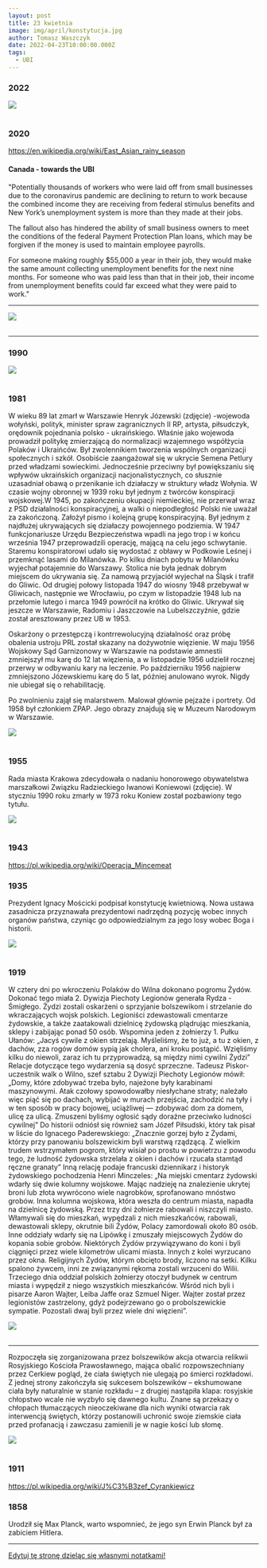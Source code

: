 ```yaml
---
layout: post
title: 23 kwietnia
image: img/april/konstytucja.jpg
author: Tomasz Waszczyk
date: 2022-04-23T10:00:00.000Z
tags:
  - UBI
---
```


### 2022

<img src="./img/april/jimcrammer.jpeg"><br><br>

### 2020

https://en.wikipedia.org/wiki/East_Asian_rainy_season

<!--
1. With an average revenue from 2019-2021 of $0.183 TH/day. Using this average, current USD/EUR rates and BTC current pricing, this represents a hair over $400k over 3 years.
-->

#### Canada - towards the UBI

"Potentially thousands of workers who were laid off from small businesses due to the coronavirus pandemic are declining to return to work because the combined income they are receiving from federal stimulus benefits and New York’s unemployment system is more than they made at their jobs.

The fallout also has hindered the ability of small business owners to meet the conditions of the federal Payment Protection Plan loans, which may be forgiven if the money is used to maintain employee payrolls.

For someone making roughly $55,000 a year in their job, they would make the same amount collecting unemployment benefits for the next nine months. For someone who was paid less than that in their job, their income from unemployment benefits could far exceed what they were paid to work."

---

<img src="./img/april/szczepimysie.webp"><br><br>

---

### 1990

<img src="./img/april/walesadoubts.jpeg"><br><br>

### 1981

W wieku 89 lat zmarł w Warszawie Henryk Józewski (zdjęcie) -wojewoda wołyński, polityk, minister spraw zagranicznych II RP, artysta, piłsudczyk, orędownik pojednania polsko - ukraińskiego.
Właśnie jako wojewoda prowadził politykę zmierzającą do normalizacji wzajemnego współżycia Polaków i Ukraińców. Był zwolennikiem tworzenia wspólnych organizacji społecznych i szkół. Osobiście zaangażował się w ukrycie Semena Petlury przed władzami sowieckimi. Jednocześnie przeciwny był powiększaniu się wpływów ukraińskich organizacji nacjonalistycznych, co słusznie uzasadniał obawą o przenikanie ich działaczy w struktury władz Wołynia.
W czasie wojny obronnej w 1939 roku był jednym z twórców konspiracji wojskowej.W 1945, po zakończeniu okupacji niemieckiej, nie przerwał wraz z PSD działalności konspiracyjnej, a walki o niepodległość Polski nie uważał za zakończoną. Założył pismo i kolejną grupę konspiracyjną. Był jednym z najdłużej ukrywających się działaczy powojennego podziemia. W 1947 funkcjonariusze Urzędu Bezpieczeństwa wpadli na jego trop i w końcu września 1947 przeprowadzili operację, mającą na celu jego schwytanie. Staremu konspiratorowi udało się wydostać z obławy w Podkowie Leśnej i przemknąć lasami do Milanówka. Po kilku dniach pobytu w Milanówku wyjechał potajemnie do Warszawy. Stolica nie była jednak dobrym miejscem do ukrywania się. Za namową przyjaciół wyjechał na Śląsk i trafił do Gliwic. Od drugiej połowy listopada 1947 do wiosny 1948 przebywał w Gliwicach, następnie we Wrocławiu, po czym w listopadzie 1948 lub na przełomie lutego i marca 1949 powrócił na krótko do Gliwic. Ukrywał się jeszcze w Warszawie, Radomiu i Jaszczowie na Lubelszczyźnie, gdzie został aresztowany przez UB w 1953.

Oskarżony o przestępczą i kontrrewolucyjną działalność oraz próbę obalenia ustroju PRL został skazany na dożywotnie więzienie. W maju 1956 Wojskowy Sąd Garnizonowy w Warszawie na podstawie amnestii zmniejszył mu karę do 12 lat więzienia, a w listopadzie 1956 udzielił rocznej przerwy w odbywaniu kary na leczenie. Po październiku 1956 najpierw zmniejszono Józewskiemu karę do 5 lat, później anulowano wyrok. Nigdy nie ubiegał się o rehabilitację.

Po zwolnieniu zajął się malarstwem. Malował głównie pejzaże i portrety. Od 1958 był członkiem ZPAP. Jego obrazy znajdują się w Muzeum Narodowym w Warszawie.

<img src="./img/april/jozewski.jpg"><br><br>

### 1955

Rada miasta Krakowa zdecydowała o nadaniu honorowego obywatelstwa marszałkowi Związku Radzieckiego Iwanowi Koniewowi (zdjęcie). W styczniu 1990 roku zmarły w 1973 roku Koniew został pozbawiony tego tytułu.

<img src="./img/april/koniew.jpg"><br><br>

### 1943

https://pl.wikipedia.org/wiki/Operacja_Mincemeat

### 1935

Prezydent Ignacy Mościcki podpisał konstytucję kwietniową. Nowa ustawa zasadnicza przyznawała prezydentowi nadrzędną pozycję wobec innych organów państwa, czyniąc go odpowiedzialnym za jego losy wobec Boga i historii.

<img src="./img/april/konstytucja.jpg"><br><br>

### 1919

W cztery dni po wkroczeniu Polaków do Wilna dokonano pogromu Żydów. Dokonać tego miała 2. Dywizja Piechoty Legionów generała Rydza - Śmigłego.
Żydzi zostali oskarżeni o sprzyjanie bolszewikom i strzelanie do wkraczających wojsk polskich. Legioniści zdewastowali cmentarze żydowskie, a także zaatakowali dzielnicę żydowską plądrując mieszkania, sklepy i zabijając ponad 50 osób.
Wspomina jeden z żołnierzy 1. Pułku Ułanów:
„Jacyś cywile z okien strzelają. Myśleliśmy, że to już, a tu z okien, z dachów, zza rogów domów sypią jak cholera, ani kroku postąpić. Wzięliśmy kilku do niewoli, zaraz ich tu przyprowadzą, są między nimi cywilni Żydzi”
Relacje dotyczące tego wydarzenia są dosyć sprzeczne. Tadeusz Piskor- uczestnik walk o Wilno, szef sztabu 2 Dywizji Piechoty Legionów mówił:
„Domy, które zdobywać trzeba było, najeżone były karabinami maszynowymi. Atak czołowy spowodowałby niesłychane straty; należało więc piąć się po dachach, wybijać w murach przejścia, zachodzić na tyły i w ten sposób w pracy bojowej, uciążliwej — zdobywać dom za domem, ulicę za ulicą. Zmuszeni byliśmy ogłosić sądy doraźne przeciwko ludności cywilnej”
Do historii odniósł się również sam Józef Piłsudski, który tak pisał w liście do Ignacego Paderewskiego:
„Znacznie gorzej było z Żydami, którzy przy panowaniu bolszewickim byli warstwą rządzącą. Z wielkim trudem wstrzymałem pogrom, który wisiał po prostu w powietrzu z powodu tego, że ludność żydowska strzelała z okien i dachów i rzucała stamtąd ręczne granaty”
Inną relację podaje francuski dziennikarz i historyk żydowskiego pochodzenia Henri Minczeles:
„Na miejski cmentarz żydowski wdarły się dwie kolumny wojskowe. Mając nadzieję na znalezienie ukrytej broni lub złota wywrócono wiele nagrobków, sprofanowano mnóstwo grobów. Inna kolumna wojskowa, która weszła do centrum miasta, napadła na dzielnicę żydowską. Przez trzy dni żołnierze rabowali i niszczyli miasto. Włamywali się do mieszkań, wypędzali z nich mieszkańców, rabowali, dewastowali sklepy, okrutnie bili Żydów, Polacy zamordowali około 80 osób. Inne oddziały wdarły się na Lipówkę i zmuszały miejscowych Żydów do kopania sobie grobów. Niektórych Żydów przywiązywano do koni i byli ciągnięci przez wiele kilometrów ulicami miasta. Innych z kolei wyrzucano przez okna. Religijnych Żydów, którym obcięto brody, liczono na setki. Kilku spalono żywcem, inni ze związanymi rękoma zostali wrzuceni do Wilii. Trzeciego dnia oddział polskich żołnierzy otoczył budynek w centrum miasta i wypędził z niego wszystkich mieszkańców. Wśród nich byli i pisarze Aaron Wajter, Leiba Jaffe oraz Szmuel Niger. Wajter został przez legionistów zastrzelony, gdyż podejrzewano go o probolszewickie sympatie. Pozostali dwaj byli przez wiele dni więzieni”.

<img src="./img/april/rydz.jpg"><br><br>

---

Rozpoczęła się zorganizowana przez bolszewików akcja otwarcia relikwii Rosyjskiego Kościoła Prawosławnego, mająca obalić rozpowszechniany przez Cerkiew pogląd, że ciała świętych nie ulegają po śmierci rozkładowi.
Z jednej strony zakończyła się sukcesem bolszewików – ekshumowane ciała były naturalnie w stanie rozkładu – z drugiej nastąpiła klapa: rosyjskie chłopstwo wcale nie wyzbyło się dawnego kultu. Znane są przekazy o chłopach tłumaczących nieoczekiwane dla nich wyniki otwarcia rak interwencją świętych, którzy postanowili uchronić swoje ziemskie ciała przed profanacją i zawczasu zamienili je w nagie kości lub słomę.

<img src="./img/april/relikwie.jpg"><br><br>

### 1911

https://pl.wikipedia.org/wiki/J%C3%B3zef_Cyrankiewicz

### 1858

Urodził się Max Planck, warto wspomnieć, że jego syn Erwin Planck był za zabiciem Hitlera.

---

<a href="https://github.com/TomaszWaszczyk/historia.waszczyk.com/edit/master/src/content/april-23.md" target="_blank">Edytuj tę stronę dzieląc się własnymi notatkami!</a>

